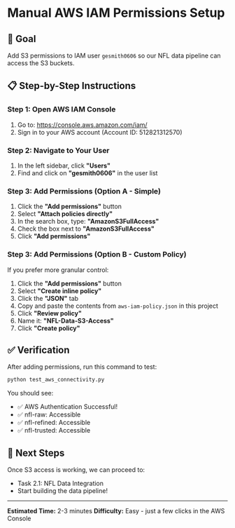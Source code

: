 # Manual AWS IAM Permissions Setup

## 🎯 Goal
Add S3 permissions to IAM user `gesmith0606` so our NFL data pipeline can access the S3 buckets.

## 📋 Step-by-Step Instructions

### Step 1: Open AWS IAM Console
1. Go to: https://console.aws.amazon.com/iam/
2. Sign in to your AWS account (Account ID: 512821312570)

### Step 2: Navigate to Your User
1. In the left sidebar, click **"Users"**
2. Find and click on **"gesmith0606"** in the user list

### Step 3: Add Permissions (Option A - Simple)
1. Click the **"Add permissions"** button
2. Select **"Attach policies directly"**
3. In the search box, type: **"AmazonS3FullAccess"**
4. Check the box next to **"AmazonS3FullAccess"**
5. Click **"Add permissions"**

### Step 3: Add Permissions (Option B - Custom Policy)
If you prefer more granular control:

1. Click the **"Add permissions"** button
2. Select **"Create inline policy"**
3. Click the **"JSON"** tab
4. Copy and paste the contents from `aws-iam-policy.json` in this project
5. Click **"Review policy"**
6. Name it: **"NFL-Data-S3-Access"**
7. Click **"Create policy"**

## ✅ Verification
After adding permissions, run this command to test:

```bash
python test_aws_connectivity.py
```

You should see:
- ✅ AWS Authentication Successful!
- ✅ nfl-raw: Accessible
- ✅ nfl-refined: Accessible  
- ✅ nfl-trusted: Accessible

## 🚀 Next Steps
Once S3 access is working, we can proceed to:
- Task 2.1: NFL Data Integration
- Start building the data pipeline!

---

**Estimated Time:** 2-3 minutes
**Difficulty:** Easy - just a few clicks in the AWS Console
